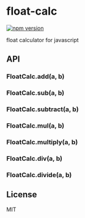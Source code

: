 # float-calc

[![npm version](https://img.shields.io/npm/v/float-calc.svg)](https://www.npmjs.org/package/float-calc)

float calculator for javascript

## API

### FloatCalc.add(a, b)

### FloatCalc.sub(a, b)

### FloatCalc.subtract(a, b)

### FloatCalc.mul(a, b)

### FloatCalc.multiply(a, b)

### FloatCalc.div(a, b)

### FloatCalc.divide(a, b)

## License

MIT
